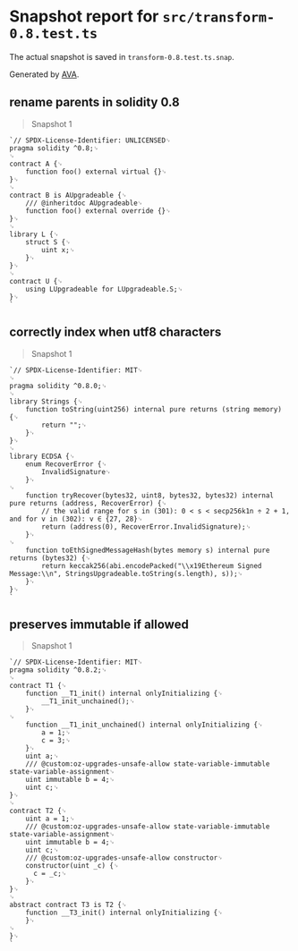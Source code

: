 # Snapshot report for `src/transform-0.8.test.ts`

The actual snapshot is saved in `transform-0.8.test.ts.snap`.

Generated by [AVA](https://avajs.dev).

## rename parents in solidity 0.8

> Snapshot 1

    `// SPDX-License-Identifier: UNLICENSED␊
    pragma solidity ^0.8;␊
    ␊
    contract A {␊
        function foo() external virtual {}␊
    }␊
    ␊
    contract B is AUpgradeable {␊
        /// @inheritdoc AUpgradeable␊
        function foo() external override {}␊
    }␊
    ␊
    library L {␊
        struct S {␊
            uint x;␊
        }␊
    }␊
    ␊
    contract U {␊
        using LUpgradeable for LUpgradeable.S;␊
    }␊
    `

## correctly index when utf8 characters

> Snapshot 1

    `// SPDX-License-Identifier: MIT␊
    ␊
    pragma solidity ^0.8.0;␊
    ␊
    library Strings {␊
        function toString(uint256) internal pure returns (string memory) {␊
            return "";␊
        }␊
    }␊
    ␊
    library ECDSA {␊
        enum RecoverError {␊
            InvalidSignature␊
        }␊
    ␊
        function tryRecover(bytes32, uint8, bytes32, bytes32) internal pure returns (address, RecoverError) {␊
            // the valid range for s in (301): 0 < s < secp256k1n ÷ 2 + 1, and for v in (302): v ∈ {27, 28}␊
            return (address(0), RecoverError.InvalidSignature);␊
        }␊
    ␊
        function toEthSignedMessageHash(bytes memory s) internal pure returns (bytes32) {␊
            return keccak256(abi.encodePacked("\\x19Ethereum Signed Message:\\n", StringsUpgradeable.toString(s.length), s));␊
        }␊
    }␊
    `

## preserves immutable if allowed

> Snapshot 1

    `// SPDX-License-Identifier: MIT␊
    pragma solidity ^0.8.2;␊
    ␊
    contract T1 {␊
        function __T1_init() internal onlyInitializing {␊
            __T1_init_unchained();␊
        }␊
    ␊
        function __T1_init_unchained() internal onlyInitializing {␊
            a = 1;␊
            c = 3;␊
        }␊
        uint a;␊
        /// @custom:oz-upgrades-unsafe-allow state-variable-immutable state-variable-assignment␊
        uint immutable b = 4;␊
        uint c;␊
    }␊
    ␊
    contract T2 {␊
        uint a = 1;␊
        /// @custom:oz-upgrades-unsafe-allow state-variable-immutable state-variable-assignment␊
        uint immutable b = 4;␊
        uint c;␊
        /// @custom:oz-upgrades-unsafe-allow constructor␊
        constructor(uint _c) {␊
          c = _c;␊
        }␊
    }␊
    ␊
    abstract contract T3 is T2 {␊
        function __T3_init() internal onlyInitializing {␊
        }␊
    ␊
    }␊
    `
